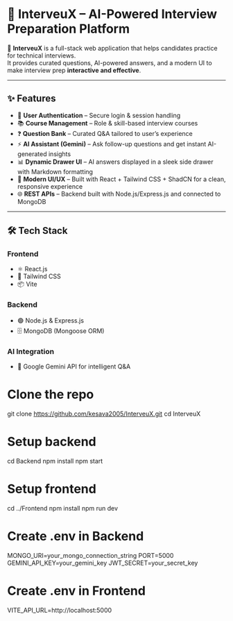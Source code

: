 # 🤖 InterveuX – AI-Powered Interview Preparation Platform

🚀 **InterveuX** is a full-stack web application that helps candidates practice for technical interviews.  
It provides curated questions, AI-powered answers, and a modern UI to make interview prep **interactive and effective**.

---

## ✨ Features

- 🔐 **User Authentication** – Secure login & session handling  
- 📚 **Course Management** – Role & skill-based interview courses  
- ❓ **Question Bank** – Curated Q&A tailored to user’s experience  
- ⚡ **AI Assistant (Gemini)** – Ask follow-up questions and get instant AI-generated insights  
- 📊 **Dynamic Drawer UI** – AI answers displayed in a sleek side drawer with Markdown formatting  
- 🎨 **Modern UI/UX** – Built with React + Tailwind CSS + ShadCN for a clean, responsive experience  
- 🌐 **REST APIs** – Backend built with Node.js/Express.js and connected to MongoDB  

---

## 🛠️ Tech Stack

### Frontend
- ⚛️ React.js  
- 🎨 Tailwind CSS  
- 📦 Vite  

### Backend
- 🟢 Node.js & Express.js  
- 🗄️ MongoDB (Mongoose ORM)  

### AI Integration
- 🤖 Google Gemini API for intelligent Q&A  

# Clone the repo
git clone https://github.com/kesava2005/InterveuX.git
cd InterveuX

# Setup backend
cd Backend
npm install
npm start

# Setup frontend
cd ../Frontend
npm install
npm run dev

# Create .env in Backend
MONGO_URI=your_mongo_connection_string
PORT=5000
GEMINI_API_KEY=your_gemini_key
JWT_SECRET=your_secret_key

# Create .env in Frontend
VITE_API_URL=http://localhost:5000
